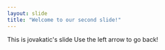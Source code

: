 ```yaml
---
layout: slide
title: "Welcome to our second slide!"
---
```

This is jovakatic's slide
Use the left arrow to go back!